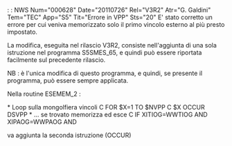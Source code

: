  :  : NWS Num="000628" Date="20110726" Rel="V3R2" Atr="G. Galdini" Tem="TEC" App="S5" Tit="Errore in VPP" Sts="20"
E' stato corretto un errore per cui veniva memorizzato solo il primo vincolo esterno al più presto
impostato.

La modifica, eseguita nel rilascio V3R2, consiste nell'aggiunta di una sola istruzione nel programma S5SMES_65, e quindi può essere riportata facilmente sul precedente rilascio.

NB :  è l'unica modifica di questo programma, e quindi, se presente il programma, può essere sempre applicata.

Nella routine ESEMEM_2 : 

  \* Loop sulla mongolfiera vincoli
 C                   FOR       $X=1 TO $NVPP
 C     $X            OCCUR     DSVPP
  \* ... se trovato memorizza ed esce
 C                   IF        XITIOG=WWTIOG AND XIPAOG=WWPAOG AND

va aggiunta la seconda istruzione (OCCUR)
